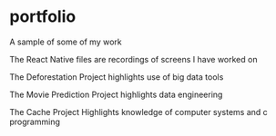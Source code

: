 # portfolio
A sample of some of my work


The React Native files are recordings of screens I have worked on

The Deforestation Project highlights use of big data tools

The Movie Prediction Project highlights data engineering

The Cache Project Highlights knowledge of computer systems and c programming
